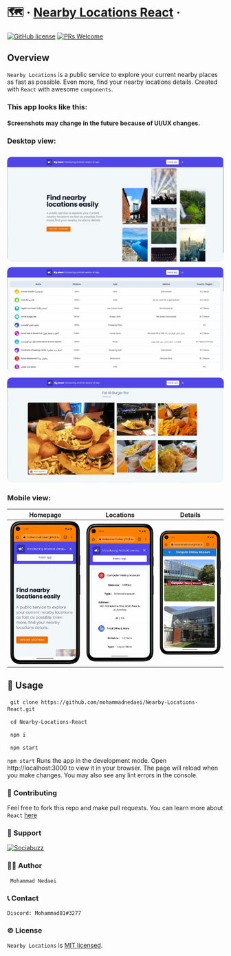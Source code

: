 # 🗺️ &middot; [Nearby Locations React](https://mohammadnedaei.github.io/Nearby-Locations-React/) &middot;

[![GitHub license](https://img.shields.io/badge/license-MIT-blue.svg)](https://github.com/mohammadnedaei/Nearby-Locations-React/blob/main/LICENSE)
[![PRs Welcome](https://img.shields.io/badge/PRs-welcome-brightgreen.svg)](https://github.com/mohammadnedaei/Nearby-Locations-React/fork)

## Overview

`Nearby Locations` is a public service to explore your current nearby places as fast as possible. Even more, find
your nearby locations details. Created with `React` with awesome `components`.

### This app looks like this:

#### Screenshots may change in the future because of UI/UX changes.

### Desktop view:

<a target="_blank" href="https://raw.githubusercontent.com/mohammadnedaei/Nearby-Locations-React/dev/public/screenshots/lg-homepage.webp"><img style="border-radius: 10px; margin-top: 10px;" src="public/screenshots/lg-homepage.webp"></a>
<a target="_blank" href="https://raw.githubusercontent.com/mohammadnedaei/Nearby-Locations-React/dev/public/screenshots/lg-locations.webp"><img style="border-radius: 10px; margin-top: 10px;" src="public/screenshots/lg-locations.webp"></a>
<a target="_blank" href="https://raw.githubusercontent.com/mohammadnedaei/Nearby-Locations-React/dev/public/screenshots/lg-details.webp"><img style="border-radius: 10px; margin-top: 10px;" src="public/screenshots/lg-details.webp"></a>

### Mobile view:

| Homepage                                                                                                                                                                                                                                    | Locations                                                                                                                                                                                                                                    | Details                                                                                                                                                                                     |
|---------------------------------------------------------------------------------------------------------------------------------------------------------------------------------------------------------------------------------------------|----------------------------------------------------------------------------------------------------------------------------------------------------------------------------------------------------------------------------------------------|---------------------------------------------------------------------------------------------------------------------------------------------------------------------------------------------|
| <a target="_blank" href="https://raw.githubusercontent.com/mohammadnedaei/Nearby-Locations-React/dev/public/screenshots/sm-homepage.webp"><img src="public/screenshots/sm-homepage.webp"></a> | <a target="_blank" href="https://raw.githubusercontent.com/mohammadnedaei/Nearby-Locations-React/dev/public/screenshots/sm-locations.webp"><img src="public/screenshots/sm-locations.webp"></a> | <a target="_blank" href="https://raw.githubusercontent.com/mohammadnedaei/Nearby-Locations-React/dev/public/screenshots/sm-details.webp"><img src="public/screenshots/sm-details.webp"></a>

## 🚀 Usage

```
 git clone https://github.com/mohammadnedaei/Nearby-Locations-React.git
```

```
 cd Nearby-Locations-React
```

```
 npm i
```

```
 npm start
```

`npm start` Runs the app in the development mode.
Open http://localhost:3000 to view it in your browser.
The page will reload when you make changes.
You may also see any lint errors in the console.

### 🔧 Contributing

Feel free to fork this repo and make pull requests.
You can learn more about `React` [here](https://reactjs.org/)

### 💚 Support

<a href="https://sociabuzz.com/mohammadnedaei/donate" target="_blank"><img src="https://img.shields.io/badge/Buy_Me_A_Coffee-FFDD00?style=for-the-badge&logo=buy-me-a-coffee&logoColor=black" height="32px" alt="Sociabuzz"></a>

### ✍🏻 Author

     Mohammad Nedaei

### 📞 Contact

    Discord: Mohammad81#3277

### ©️ License

`Nearby Locations` is [MIT licensed](./LICENSE).